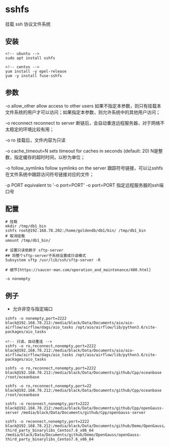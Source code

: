 # sshfs
挂载 ssh 协议文件系统

## 安装
```shell
<!-- ubuntu -->
sudo apt install sshfs

<!-- centos -->
yum install -y epel-release
yum -y install fuse-sshfs

```

## 参数
-o allow_other         allow access to other users
如果不指定本参数，则只有挂载本文件系统的用户才可以访问；如果指定本参数，则允许系统中的其他用户访问；

-o reconnect           reconnect to server
断链后，会自动重连远程服务器，对于网络不太稳定的环境比较有用；

-o ro
挂载后，文件内容为只读

-o cache_timeout=N     sets timeout for caches in seconds (default: 20)
N是整数，指定缓存的超时时间，以秒为单位；

-o follow_symlinks     follow symlinks on the server
跟踪符号链接，可以让sshfs在文件系统中跟踪访问符号链接对应的文件；

-p PORT                equivalent to '-o port=PORT'
-o port=PORT
指定远程服务器的ssh端口号

## 配置
```shell
# 挂载
mkdir /tmp/db1_bin
sshfs root@192.168.78.202:/home/goldendb/db1/bin/ /tmp/db1_bin
# 取消挂载
umount /tmp/db1_bin/

# 设置只读依赖于 sftp-server 
## 将整个sftp-server子系统设置成只读模式
Subsystem sftp /usr/lib/ssh/sftp-server -R

# 细节[https://saucer-man.com/operation_and_maintenance/480.html]

-o nonempty
```


## 例子

- 允许非空与指定端口
```shell
sshfs -o nonempty,port=2222 black@192.168.78.212:/media/black/Data/Documents/aio/aio-airflow/airflow/dags/aio_tasks /opt/aio/airflow/lib/python3.6/site-packages/aio_tasks

<!-- 只读，自动重连 -->
sshfs -o ro,reconnect,nonempty,port=2222 black@192.168.78.212:/media/black/Data/Documents/aio/aio-airflow/airflow/dags/aio_tasks /opt/aio/airflow/lib/python3.6/site-packages/aio_tasks

sshfs -o ro,reconnect,nonempty,port=2222 black@192.168.78.212:/media/black/Data/Documents/github/Cpp/oceanbase /root/oceanbase

sshfs -o ro,reconnect,nonempty,port=22 black@192.168.78.212:/media/black/Data/Documents/github/Cpp/oceanbase /root/oceanbase

sshfs -o reconnect,nonempty,port=2222 black@192.168.78.212:/media/black/Data/Documents/github/Cpp/openGauss-server /media/black/Data/Documents/github/Cpp/openGauss-server

sshfs -o reconnect,nonempty,port=2222 black@192.168.78.212:/media/black/Data/Documents/github/Demo/OpenGauss/openGauss-third_party_binarylibs_Centos7.6_x86_64 /media/black/Data/Documents/github/Demo/OpenGauss/openGauss-third_party_binarylibs_Centos7.6_x86_64


```
